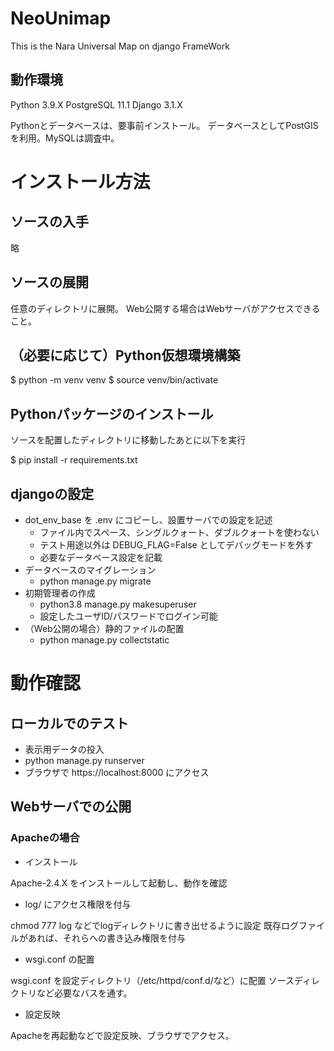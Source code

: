 # NeoUnimap

This is the Nara Universal Map on django FrameWork

## 動作環境

Python		3.9.X
PostgreSQL      11.1
Django          3.1.X

Pythonとデータベースは、要事前インストール。
データベースとしてPostGISを利用。MySQLは調査中。

# インストール方法

## ソースの入手

略

## ソースの展開

任意のディレクトリに展開。
Web公開する場合はWebサーバがアクセスできること。

## （必要に応じて）Python仮想環境構築

$ python -m venv venv
$ source venv/bin/activate

## Pythonパッケージのインストール

ソースを配置したディレクトリに移動したあとに以下を実行

$ pip install -r requirements.txt

## djangoの設定

- dot_env_base を .env にコピーし、設置サーバでの設定を記述
  - ファイル内でスペース、シングルクォート、ダブルクォートを使わない
  - テスト用途以外は DEBUG_FLAG=False としてデバッグモードを外す
  - 必要なデータベース設定を記載
- データベースのマイグレーション
  - python manage.py migrate
- 初期管理者の作成
  - python3.8 manage.py makesuperuser
  - 設定したユーザID/パスワードでログイン可能
- （Web公開の場合）静的ファイルの配置
  - python manage.py collectstatic

# 動作確認

## ローカルでのテスト

- 表示用データの投入
- python manage.py runserver
- ブラウザで https://localhost:8000 にアクセス

## Webサーバでの公開

### Apacheの場合

- インストール

Apache-2.4.X をインストールして起動し、動作を確認

- log/ にアクセス権限を付与

chmod 777 log などでlogディレクトリに書き出せるように設定
既存ログファイルがあれば、それらへの書き込み権限を付与

- wsgi.conf の配置

wsgi.conf を設定ディレクトリ（/etc/httpd/conf.d/など）に配置
ソースディレクトリなど必要なバスを通す。

- 設定反映

Apacheを再起動などで設定反映、ブラウザでアクセス。





